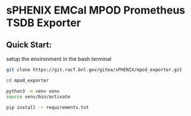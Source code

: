 # sPHENIX EMCal MPOD Prometheus TSDB Exporter

## Quick Start:

setup the environment in the bash terminal

```bash
git clone https://git.racf.bnl.gov/gitea/sPHENIX/mpod_exporter.git

cd mpod_exporter

python3 -m venv venv
source venv/bin/activate

pip install -r requirements.txt
```
